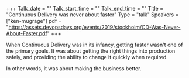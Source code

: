 +++
Talk_date = ""
Talk_start_time = ""
Talk_end_time = ""
Title = "Continuous Delivery was never about faster"
Type = "talk"
Speakers = ["ken-mugrage"]
pdf = "https://assets.devopsdays.org/events/2019/stockholm/CD-Was-Never-About-Faster.pdf"
+++

When Continuous Delivery was in its infancy, getting faster wasn't one of the primary goals. It was about getting the right things into production safely, and providing the ability to change it quickly when required. 

In other words, it was about making the business better.
